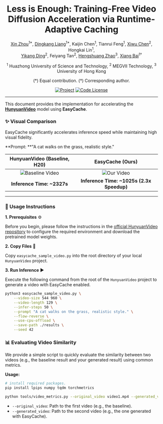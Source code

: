 <div align="center">
  <h1>Less is Enough: Training-Free Video Diffusion Acceleration via Runtime-Adaptive Caching</h1>

  <a href="https://lmd0311.github.io/" target="_blank" rel="noopener noreferrer">Xin Zhou</a><sup>1\*</sup>,
  <a href="https://dk-liang.github.io/" target="_blank" rel="noopener noreferrer">Dingkang Liang</a><sup>1\*</sup>,
Kaijin Chen<sup>1</sup>, Tianrui Feng<sup>1</sup>,
  <a href="https://scholar.google.com/citations?user=PVMQa-IAAAAJ&hl=en" target="_blank" rel="noopener noreferrer">Xiwu Chen</a><sup>2</sup>, Hongkai Lin<sup>1</sup>, <br>
  <a href="https://scholar.google.com/citations?user=gdP9StQAAAAJ&hl=en" target="_blank" rel="noopener noreferrer">Yikang Ding</a><sup>2</sup>, Feiyang Tan<sup>2</sup>,
  <a href="https://scholar.google.com/citations?user=4uE10I0AAAAJ&hl=en" target="_blank" rel="noopener noreferrer">Hengshuang Zhao</a><sup>3</sup>,
  <a href="https://scholar.google.com/citations?user=UeltiQ4AAAAJ&hl=en" target="_blank" rel="noopener noreferrer">Xiang Bai</a><sup>1†</sup>

  <sup>1</sup> Huazhong University of Science and Technology, <sup>2</sup> MEGVII Technology, <sup>3</sup> University of Hong Kong <br>

(\*) Equal contribution. (†) Corresponding author.

  [![Project](https://img.shields.io/badge/Homepage-project-orange.svg?logo=googlehome)](https://H-EmbodVis.github.io/EasyCache/)
  [![Code License](https://img.shields.io/badge/Code%20License-Apache_2.0-green.svg)](https://github.com/LMD0311/EasyCache/blob/main/LICENSE)

</div>

---

This document provides the implementation for accelerating the [**HunyuanVideo**](https://github.com/Tencent/HunyuanVideo) model using **EasyCache**.

### ✨ Visual Comparison

EasyCache significantly accelerates inference speed while maintaining high visual fidelity.

**Prompt: **"A cat walks on the grass, realistic style."

| HunyuanVideo (Baseline, H20) | EasyCache (Ours) |
| :---: | :---: |
| ![Baseline Video](./videos/baseline_544p.gif) | ![Our Video](./videos/easycache_544p.gif) |
| **Inference Time: ~2327s** | **Inference Time: ~1025s (2.3x Speedup)** |

---

### 🚀 Usage Instructions

**1. Prerequisites** ⚙️

Before you begin, please follow the instructions in the [official HunyuanVideo repository](https://github.com/Tencent/HunyuanVideo) to configure the required environment and download the pretrained model weights.

**2. Copy Files** 📂

Copy `easycache_sample_video.py` into the root directory of your local `HunyuanVideo` project.

**3. Run Inference** ▶️

Execute the following command from the root of the `HunyuanVideo` project to generate a video with EasyCache enabled.

```bash
python3 easycache_sample_video.py \
    --video-size 544 960 \
    --video-length 129 \
    --infer-steps 50 \
    --prompt "A cat walks on the grass, realistic style." \
    --flow-reverse \
    --use-cpu-offload \
    --save-path ./results \
    --seed 42
```

### 📊 Evaluating Video Similarity

We provide a simple script to quickly evaluate the similarity between two videos (e.g., the baseline result and your generated result) using common metrics.

**Usage:**

```bash
# install required packages.
pip install lpips numpy tqdm torchmetrics

python tools/video_metrics.py --original_video video1.mp4 --generated_video video2.mp4
```

- `--original_video`: Path to the first video (e.g., the baseline).
- `--generated_video`: Path to the second video (e.g., the one generated with EasyCache).